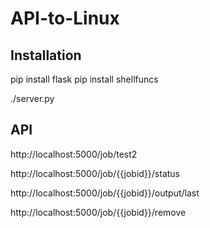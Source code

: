 # API-to-Linux

## Installation

pip install flask
pip install shellfuncs

./server.py

## API

http://localhost:5000/job/test2

http://localhost:5000/job/{{jobid}}/status

http://localhost:5000/job/{{jobid}}/output/last

http://localhost:5000/job/{{jobid}}/remove
